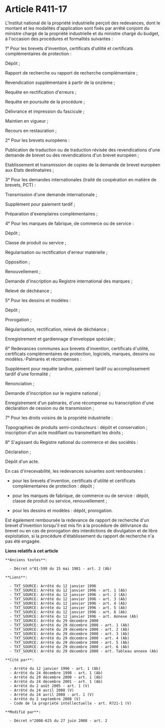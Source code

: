 # Article R411-17

L'Institut national de la propriété industrielle perçoit des redevances, dont le montant et les modalités d'application sont
fixés par arrêté conjoint du ministre chargé de la propriété industrielle et du ministre chargé du budget, à l'occasion des
procédures et formalités suivantes : 

1° Pour les brevets d'invention, certificats d'utilité et certificats complémentaires de protection : 

Dépôt ; 

Rapport de recherche ou rapport de recherche complémentaire ; 

Revendication supplémentaire à partir de la onzième ; 

Requête en rectification d'erreurs ; 

Requête en poursuite de la procédure ; 

Délivrance et impression du fascicule ; 

Maintien en vigueur ; 

Recours en restauration ; 

2° Pour les brevets européens :

Publication de traduction ou de traduction révisée des revendications d'une demande de brevet ou des revendications d'un
brevet européen ; 

Etablissement et transmission de copies de la demande de brevet européen aux Etats destinataires ; 

3° Pour les demandes internationales (traité de coopération en matière de brevets, PCT) : 

Transmission d'une demande internationale ; 

Supplément pour paiement tardif ; 

Préparation d'exemplaires complémentaires ; 

4° Pour les marques de fabrique, de commerce ou de service : 

Dépôt ; 

Classe de produit ou service ; 

Régularisation ou rectification d'erreur matérielle ; 

Opposition ; 

Renouvellement ; 

Demande d'inscription au Registre international des marques ; 

Relevé de déchéance ; 

5° Pour les dessins et modèles : 

Dépôt ; 

Prorogation ; 

Régularisation, rectification, relevé de déchéance ; 

Enregistrement et gardiennage d'enveloppe spéciale ; 

6° Redevances communes aux brevets d'invention, certificats d'utilité, certificats complémentaires de protection, logiciels,
marques, dessins ou modèles.-Palmarès et récompenses : 

Supplément pour requête tardive, paiement tardif ou accomplissement tardif d'une formalité ; 

Renonciation ; 

Demande d'inscription sur le registre national ; 

Enregistrement d'un palmarès, d'une récompense ou transcription d'une déclaration de cession ou de transmission ; 

7° Pour les droits voisins de la propriété industrielle : 

Topographies de produits semi-conducteurs : dépôt et conservation ; inscription d'un acte modifiant ou transmettant les
droits ; 

8° S'agissant du Registre national du commerce et des sociétés : 

Déclaration ; 

Dépôt d'un acte. 

En cas d'irrecevabilité, les redevances suivantes sont remboursées :

- pour les brevets d'invention, certificats d'utilité et certificats complémentaires de protection : dépôt ;

- pour les marques de fabrique, de commerce ou de service : dépôt, classe de produit ou service, renouvellement ;

- pour les dessins et modèles : dépôt, prorogation. 

Est également remboursée la redevance de rapport de recherche d'un brevet d'invention lorsqu'il est mis fin à la procédure de
délivrance du brevet ou en cas de prorogation des interdictions de divulgation et de libre exploitation, si la procédure
d'établissement du rapport de recherche n'a pas été engagée.

**Liens relatifs à cet article**

	**Anciens textes**:

	  - Décret n°81-599 du 15 mai 1981 - art. 2 (Ab)

	**Liens**:

	  - TXT_SOURCE: Arrêté du 12 janvier 1996
	  - TXT_SOURCE: Arrêté du 12 janvier 1996 - art. 1 (Ab)
	  - TXT_SOURCE: Arrêté du 12 janvier 1996 - art. 2 (Ab)
	  - TXT_SOURCE: Arrêté du 12 janvier 1996 - art. 3 (Ab)
	  - TXT_SOURCE: Arrêté du 12 janvier 1996 - art. 4 (Ab)
	  - TXT_SOURCE: Arrêté du 12 janvier 1996 - art. 5 (Ab)
	  - TXT_SOURCE: Arrêté du 12 janvier 1996 - art. 6 (Ab)
	  - TXT_SOURCE: Arrêté du 12 janvier 1996 - art. Annexe (Ab)
	  - TXT_SOURCE: Arrêté du 29 décembre 2000
	  - TXT_SOURCE: Arrêté du 29 décembre 2000 - art. 1 (Ab)
	  - TXT_SOURCE: Arrêté du 29 décembre 2000 - art. 2 (Ab)
	  - TXT_SOURCE: Arrêté du 29 décembre 2000 - art. 3 (Ab)
	  - TXT_SOURCE: Arrêté du 29 décembre 2000 - art. 4 (Ab)
	  - TXT_SOURCE: Arrêté du 29 décembre 2000 - art. 5 (Ab)
	  - TXT_SOURCE: Arrêté du 29 décembre 2000 - art. 6 (Ab)
	  - TXT_SOURCE: Arrêté du 29 décembre 2000 - art. Tableau annexe (Ab)

	**Cité par**:

	  - Arrêté du 12 janvier 1996 - art. 1 (Ab)
	  - Arrêté du 24 décembre 1998 - art. 1 (Ab)
	  - Arrêté du 29 décembre 2000 - art. 1 (Ab)
	  - Arrêté du 24 décembre 2001 - art. 1 (Ab)
	  - Arrêté du 2 août 2005 - art. 1 (V)
	  - Arrêté du 24 avril 2008 (V)
	  - Arrêté du 24 avril 2008 - art. 1 (V)
	  - Arrêté du 2 septembre 2008 (V)
	  - Code de la propriété intellectuelle - art. R721-1 (V)

	**Modifié par**:

	  - Décret n°2008-625 du 27 juin 2008 - art. 2
